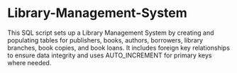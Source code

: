 # Library-Management-System
This SQL script sets up a Library Management System by creating and populating tables for publishers, books, authors, borrowers, library branches, book copies, and book loans. It includes foreign key relationships to ensure data integrity and uses AUTO_INCREMENT for primary keys where needed.
